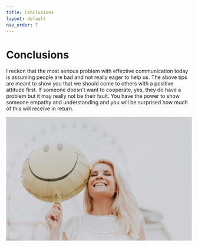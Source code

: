 ```yaml
---
title: Conclusions
layout: default
nav_order: 7
---
```


<h1>Conclusions</h1>

I reckon that the most serious problem with effective communication today is assuming people are bad and not really eager to help us. The above tips are meant to show you that we should come to others with a positive attitude first. If someone doesn’t want to cooperate, yes, they do have a problem but it may really not be their fault. You have the power to show someone empathy and understanding and you will be surprised how much of this will receive in return. 

![an image showing a woman smiling](<SMALL size woman smiling.jpg>)